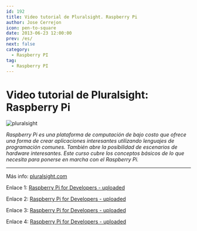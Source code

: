```yaml
---
id: 192
title: Video tutorial de Pluralsight. Raspberry Pi
author: Jose Cerrejon
icon: pen-to-square
date: 2013-06-23 12:00:00
prev: /es/
next: false
category:
  - Raspberry PI
tag:
  - Raspberry PI
---
```


# Video tutorial de Pluralsight: Raspberry Pi

![pluralsight](/images/pluralsight.jpeg)

*Raspberry Pi es una plataforma de computación de bajo costo que ofrece una forma de crear aplicaciones interesantes utilizando lenguajes de programación comunes. También abre la posibilidad de escenarios de hardware interesantes. Este curso cubre los conceptos básicos de lo que necesita para ponerse en marcha con el Raspberry Pi.*

- - -
Más info: [pluralsight.com](http://pluralsight.com/training/Courses/TableOfContents/raspberry-pi-for-developers)

Enlace 1: [Raspberry Pi for Developers - uploaded](http://uploaded.net/file/8pmkgi5k/Pluralsight%20-%20Raspberry%20Pi%20for%20Developers.part1.rar)

Enlace 2: [Raspberry Pi for Developers - uploaded](http://uploaded.net/file/obab2ioc/Pluralsight%20-%20Raspberry%20Pi%20for%20Developers.part2.rar)

Enlace 3: [Raspberry Pi for Developers - uploaded](http://uploaded.net/file/aac0jjor/Pluralsight%20-%20Raspberry%20Pi%20for%20Developers.part3.rar)

Enlace 4: [Raspberry Pi for Developers - uploaded](http://uploaded.net/file/3xeum8up/Pluralsight%20-%20Raspberry%20Pi%20for%20Developers.part4.rar)